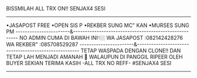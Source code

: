 BISSMILAH ALL TRX ON!!
SENJAX4 SESI
_______________________________________________
•JASAPOST FREE
•OPEN SIS P
•REKBER SUNG MC" KAN
•MURSES SUNG PM
-----------------------&------------------------------------------------------
NO ADMIN CUMA DI BAWAH INI👇🏼
WA JASAPOST :082142428276
WA REKBER" :085708529287
-----------------------&-----------------------------------------------------
TETAP WASPADA DENGAN CLONE!!
DAN TETAP LAH MENJADI AMANAH 💯 
WALAUPUN DI PANGGIL RIPEER OLEH BUYER
SEKIAN TERIMA KASIH
-ALL TRX NO REFF-
#SENJAX4 SESI
_______________________________________________
